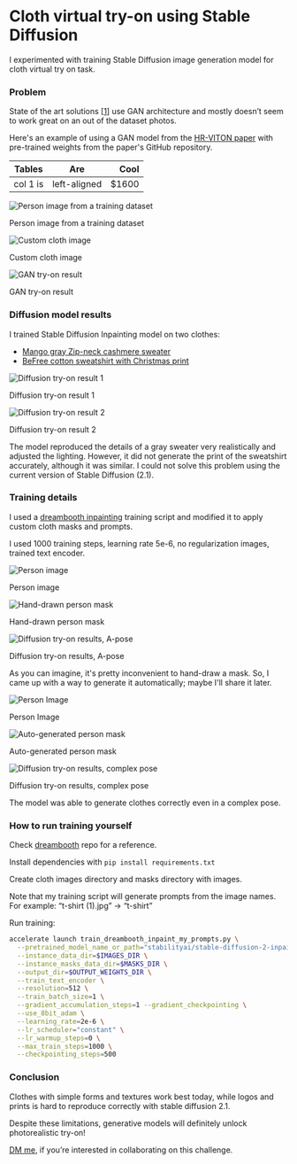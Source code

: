 # Cloth virtual try-on using Stable Diffusion

I experimented with training Stable Diffusion image generation model for cloth virtual try on task.

### Problem

State of the art solutions [[1](https://paperswithcode.com/task/virtual-try-on)] use GAN architecture and mostly doesn’t seem to work great on an out of the dataset photos.

Here's an example of using a GAN model from the [HR-VITON paper](https://paperswithcode.com/paper/high-resolution-virtual-try-on-with) with pre-trained weights from the paper's GitHub repository.

| Tables   |      Are      |  Cool |
|----------|:-------------:|------:|
| col 1 is |  left-aligned | $1600 |

![Person image from a training dataset](readme_imgs/IMAGE_2023-02-17_125128.jpg)

Person image from a training dataset

![Custom cloth image](readme_imgs/IMAGE_2023-02-17_125150.jpg)

Custom cloth image

![GAN try-on result](readme_imgs/IMAGE_2023-02-17_125153.jpg)

GAN try-on result

### Diffusion model results

I trained Stable Diffusion Inpainting model on two clothes:

- [Mango gray Zip-neck cashmere sweater](https://shop.mango.com/gb/men/cardigans-and-sweaters-sweaters/zip-neck-cashmere-sweater_47000550.html?c=95)
- [BeFree cotton sweatshirt with Christmas print](https://befree.ru/zhenskaya/product/2249207952$D/121)

![Diffusion try-on result 1](readme_imgs/showcase_1_(1).jpg)

Diffusion try-on result 1

![Diffusion try-on result 2](readme_imgs/showcase_2.jpg)

Diffusion try-on result 2

The model reproduced the details of a gray sweater very realistically and adjusted the lighting. However, it did not generate the print of the sweatshirt accurately, although it was similar. I could not solve this problem using the current version of Stable Diffusion (2.1).

### Training details

I used a [dreambooth inpainting](https://github.com/huggingface/diffusers/tree/main/examples/research_projects/dreambooth_inpaint) training script and modified it to apply custom cloth masks and prompts. 

I used 1000 training steps, learning rate 5e-6, no regularization images, trained text encoder. 

![Person image](readme_imgs/1_1024_(3).jpg)

Person image

![Hand-drawn person mask](readme_imgs/1_1024_mask_(1).jpg)

Hand-drawn person mask

![Diffusion try-on results, A-pose](readme_imgs/v12_50_inf_steps_pose1-min_(1).png)

Diffusion try-on results, A-pose

As you can imagine, it's pretty inconvenient to hand-draw a mask. So, I came up with a way to generate it automatically; maybe I'll share it later.

![Person Image](readme_imgs/IMAGE_2023-02-17_131011.jpg)

Person Image

![Auto-generated person mask](readme_imgs/2_1024_auto_mask_(2).jpg)

Auto-generated person mask

![Diffusion try-on results, complex pose](readme_imgs/2_hand_drawn_mask_1.jpg)

Diffusion try-on results, complex pose

The model was able to generate clothes correctly even in a complex pose. 

### **How to run training yourself**

Check [dreambooth](https://github.com/huggingface/diffusers/tree/main/examples/research_projects/dreambooth_inpaint) repo for a reference. 

Install dependencies with `pip install requirements.txt`

Create cloth images directory and masks directory with images.  

Note that my training script will generate prompts from the image names. 
For example: “t-shirt (1).jpg” → “t-shirt”

Run training:

```bash
accelerate launch train_dreambooth_inpaint_my_prompts.py \
  --pretrained_model_name_or_path="stabilityai/stable-diffusion-2-inpainting"  \
  --instance_data_dir=$IMAGES_DIR \
  --instance_masks_data_dir=$MASKS_DIR \
  --output_dir=$OUTPUT_WEIGHTS_DIR \
  --train_text_encoder \
  --resolution=512 \
  --train_batch_size=1 \
  --gradient_accumulation_steps=1 --gradient_checkpointing \
  --use_8bit_adam \
  --learning_rate=2e-6 \
  --lr_scheduler="constant" \
  --lr_warmup_steps=0 \
  --max_train_steps=1000 \
  --checkpointing_steps=500
```

### Conclusion

Clothes with simple forms and textures work best today, while logos and prints is hard to reproduce correctly with stable diffusion 2.1.

Despite these limitations, generative models will definitely unlock photorealistic try-on! 

[DM me](https://twitter.com/LiderAlexandr), if you’re interested in collaborating on this challenge.
